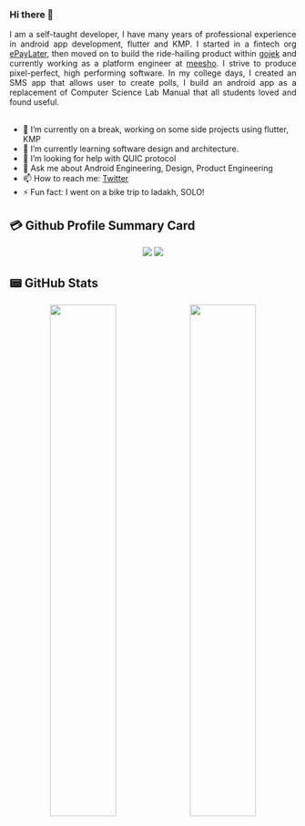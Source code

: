 ### Hi there 👋

<!--
**adityaladwa/adityaladwa** is a ✨ _special_ ✨ repository because its `README.md` (this file) appears on your GitHub profile.
-->
<p align='justify'>
I am a self-taught developer, I have many years of professional experience in android app development, flutter and KMP. I started in a fintech org <a href="https://www.epaylater.in/">ePayLater</a>, then moved on to build the ride-hailing product within <a href="https://www.gojek.io/">gojek</a> and currently working as a platform engineer at <a href="https://www.meesho.io/tech">meesho</a>. I strive to produce pixel-perfect, high performing software. In my college days, I created an SMS app that allows user to create polls, I build an android app as a replacement of Computer Science Lab Manual that all students loved and found useful. 
<br></br>
</p>

- 🔭 I’m currently on a break, working on some side projects using flutter, KMP
- 🌱 I’m currently learning software design and architecture.
- 🤔 I’m looking for help with QUIC protocol
- 💬 Ask me about Android Engineering, Design, Product Engineering
- 📫 How to reach me: [Twitter](https://twitter.com/aditya_ladwa)
- ⚡ Fun fact: I went on a bike trip to ladakh, SOLO!


## 💳 Github Profile Summary Card
<p align="center">
  <img  src="https://github-profile-summary-cards.vercel.app/api/cards/profile-details?username=adityaladwa&theme=react"/>
  <img  src="https://github-readme-stats.vercel.app/api/top-langs/?username=adityaladwa&layout=compact&theme=react" />
</p>

## 📟 GitHub Stats
<p align="center">
	<img width="48%" src="https://github-readme-stats.vercel.app/api?username=adityaladwa&show_icons=true&theme=react" />
	<img width="48%" src="https://github-readme-streak-stats.herokuapp.com/?user=adityaladwa&theme=react" />
</p>

